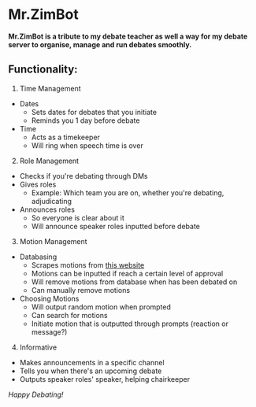 # Mr.ZimBot  
__Mr.ZimBot is a tribute to my debate teacher as well a way for my debate server to organise, manage and run debates smoothly.__
## Functionality:
1.   Time Management   
   * Dates
     * Sets dates for debates that you initiate
     * Reminds you 1 day before debate
   * Time
     * Acts as a timekeeper
     * Will ring when speech time is over
2.   Role Management
   * Checks if you're debating through DMs
   * Gives roles
     * Example: Which team you are on, whether you're debating, adjudicating
   * Announces roles
     * So everyone is clear about it
     * Will announce speaker roles inputted before debate
     
3.   Motion Management
   * Databasing
     * Scrapes motions from [this website](http://hellomotions.com)
     * Motions can be inputted if reach a certain level of approval  
     * Will remove motions from database when has been debated on  
     * Can manually remove motions
   * Choosing Motions
     * Will output random motion when prompted  
     * Can search for motions  
     * Initiate motion that is outputted through prompts (reaction or message?)  

4.   Informative
   * Makes announcements in a specific channel
   * Tells you when there's an upcoming debate
   * Outputs speaker roles' speaker, helping chairkeeper
   
*Happy Debating!*   
